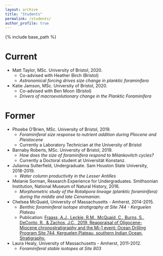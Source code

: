 ```yaml
---
layout: archive
title: "Students"
permalink: /students/
author_profile: true
---
```


{% include base_path %}

Current
======
  * Matt Taylor, MSc. University of Bristol, 2020.
    * Co-advised with Heather Birch (Bristol)
    * _Astronomical forcing drives size change in planktic foraminifera_
  * Katie Jamson, MSc. University of Bristol, 2020.
    * Co-advised with Ben Moon (Bristol)
    * _Drivers of macroevolutionary change in the Planktic Foraminifera_
    
    
Former
======

* Phoebe O’Brien, MSc. University of Bristol, 2019.
    * _Foraminiferal size response to nutrient addition during Pliocene and Pleistocene_
    * Currently a Laboratory Technician at the University of Bristol
* Barnaby Roberts, MSc. University of Bristol, 2019.
    * _How does the size of foraminifera respond to Milankovitch cycles?_
    * Currently a Doctoral student at Universität Konstanz.
* Julianna Sutterfield, Undergraduate. Sam Houston State University, 2018-2019.
    * _Water column productivity in the Lesser Antilles_
* Melanie Sorman, Research Experience for Undergraduates. Smithsonian Institution, National Museum of Natural History, 2016.
    * _Morphometric study of the Rotalipora lineage (planktic foraminifera) during the middle and late Cenomanian._
* Chelsea McQuaid, University of Massachusetts - Amherst, 2014-2015.
    * _Benthic foraminiferal isotope stratigraphy at Site 744 - Kerguelen Plateau_
    * Publication: [Fraass, A.J., Leckie, R.M., McQuaid, C., Burns, S., DeConto, R., & Zachos, J.C., 2019, Reappraisal of Oligocene-Miocene chronostratigraphy and the Mi-1 event: Ocean Drilling Program Site 744, Kerguelen Plateau, southern Indian Ocean, Stratigraphy.](https://fraass.github.io/publication/2019-03-01-Site_744)
* Laura Healy, University of Massachusetts - Amherst, 2011-2012.
    * _Foraminiferal stable isotopes at Site 803_
